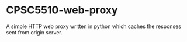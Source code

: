 # CPSC5510-web-proxy
A simple HTTP web proxy written in python which caches the responses sent from origin server.
